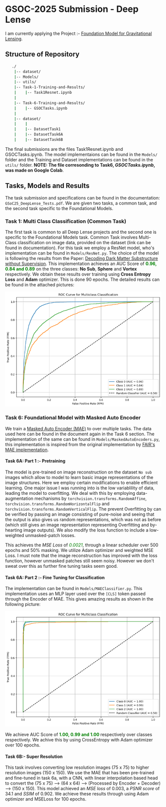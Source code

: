 # GSOC-2025 Submission - Deep Lense

I am currently applying the Project :- [Foundation Model for Gravitational Lensing](https://ml4sci.org/gsoc/2025/proposal_DEEPLENSE1.html).

## Structure of Repository

```bash
   ./
    |-- dataset/
    |-- Models/
    |-- utils/
    |-- Task-1-Training-and-Results/
    |    |-- Task1Resnet.ipynb
    |
    |-- Task-6-Training-and-Results/
    |    |-- GSOCTasks.ipynb
    |
    |-- dataset/
    |    |
    |    |-- DatasetTask1
    |    |-- DatasetTask6A
    |    |-- DatasetTask6B
```

The final submissions are the files Task1Resnet.ipynb and GSOCTasks.ipynb. The model implementaions can be found in the `Models/` folder and the Training and Dataset implementations can be found in the `utils/` folder. **NOTE: The file corresonding to Task6, *GSOCTasks.ipynb*, was made on Google Colab**.

## Tasks, Models and Results

The task submission and specifications can be found in the documentation: `GSoC25_DeepLense_Tests.pdf`. We are given two tasks, a common task, and the second task specific to the Foundational Models.

### Task 1: Multi Class Classification (Common Task)

The first task is common to all Deep Lense projects and the second one is specific to the Foundational Models task. Common Task involves Multi-Class classification on image data, provided on the dataset (link can be found in documentation). For this task we employ a ResNet model, who's implementation can be found in `Models/ResNet.py`. The choice of the model is following the results from the Paper: [Decoding Dark Matter Substructure without Supervision](https://arxiv.org/abs/2008.12731). This implementation achieves an AUC Score of **<span style="color:Green">0.96, 0.84 and 0.89</span>** on the three classes: **No Sub**, **Sphere** and **Vortex** respectively. We obtain these results over training using **Cross Entropy Loss** and **Adam** optimizer. This is done 90 epochs. The detailed results can be found in the attached pictures:

![Task 1 Multi Classification Results](./pictures/Task1AUCandROC.png)

### Task 6: Foundational Model with Masked Auto Encoder

We train a [Masked Auto Encoder (MAE)](https://arxiv.org/abs/2111.06377) to over multiple tasks. The data used here can be found in the document again in the Task 6 section. The implementation of the same can be found in `Models/MaskedAutoEncoders.py`, this implementation is inspired from the original implementation by [FAIR's MAE implementation](https://github.com/facebookresearch/mae).

#### Task 6A: Part 1 :- Pretraining

The model is pre-trained on image reconstruction on the dataset `No sub` images which allow to model to learn basic image representations of the image structures. Here we employ certain modifications to enable efficient learning. One major issue I was running into is the low variablility of data, leading the model to overfitting. We deal with this by employing data-augmentation mechanisms by `torchvision.transforms.RandomAffine`, `torchvision.transforms.RandomHorizontalFlip` and `torchvision.transforms.RandomVerticalFlip`. The prevent Overfitting by can be verified by passing an image consisting of pure-noise and seeing that the output is also gives us random representations, which was not as before (which still gives an image representation representing Overfitting and by-hearting image outputs). We also modify the loss function to include a low-weighted unmasked-patch losses.

This achieves the *MSE Loss* of <span style="color:Green">*0.0021*</span>, through a linear scheduler over 500 epochs and 50% masking. We utilize Adam optimizer and weighted MSE Loss. I must note that the image reconstruction has improved with the loss function, however unmasked patches still seem noisy. However we don't sweat over this as further fine tuning tasks seem good.

#### Task 6A: Part 2 :- Fine Tuning for Classification

The implementation can be found in `Models/MAEClassifier.py`. This implementation uses an MLP layer used over the `[CLS]` token passed through the Encoder of MAE. This gives amazing results as shown in the following picture:

![Task6 AUC and ROC](./pictures/Task6AUCandROC.png)

We achieve AUC Score of **<span style="color:Green">1.00, 0.99 and 1.00 </span>** respectively over classes respectively. We achive this by using CrossEntropy with Adam optimizer over 100 epochs.

#### Task 6B:- Super Resolution

This task involves converting low resolution images (75 x 75) to higher resolution images (150 x 150). We use the MAE that has been pre-trained and fine-tuned in task 6a, with a CNN, with linear interpolation based head to convert the (75 x 75) --> (64 x 64) --> (Processed by Encoder + Decoder) --> (150 x 150). This model achieved an *MSE loss* of 0.003, a *PSNR score* of 34.1 and *SSIM* of 0.902. We achieve these results through using Adam optimizer and MSELoss for 100 epochs.
